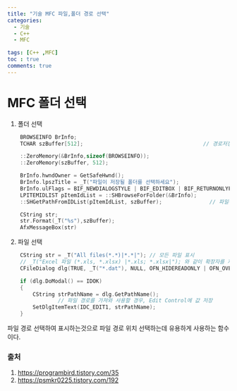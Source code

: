 ```yaml
---
title: "기술 MFC 파일,폴더 경로 선택"
categories:
  - 기술
  - C++
  - MFC

tags: [C++ ,MFC]
toc : true
comments: true
---
```


# MFC 폴더 선택
1. 폴더 선택

```c++
	BROWSEINFO BrInfo;
	TCHAR szBuffer[512];                                      // 경로저장 버퍼 

	::ZeroMemory(&BrInfo,sizeof(BROWSEINFO));
	::ZeroMemory(szBuffer, 512); 

	BrInfo.hwndOwner = GetSafeHwnd(); 
	BrInfo.lpszTitle = _T("파일이 저장될 폴더를 선택하세요");
	BrInfo.ulFlags = BIF_NEWDIALOGSTYLE | BIF_EDITBOX | BIF_RETURNONLYFSDIRS;
	LPITEMIDLIST pItemIdList = ::SHBrowseForFolder(&BrInfo);
	::SHGetPathFromIDList(pItemIdList, szBuffer);				// 파일경로 읽어오기

	CString str;
	str.Format(_T("%s"),szBuffer);
	AfxMessageBox(str)
```

2. 파일 선택

```C++
	CString str = _T("All files(*.*)|*.*|"); // 모든 파일 표시
	// _T("Excel 파일 (*.xls, *.xlsx) |*.xls; *.xlsx|"); 와 같이 확장자를 제한하여 표시할 수 있음
	CFileDialog dlg(TRUE, _T("*.dat"), NULL, OFN_HIDEREADONLY | OFN_OVERWRITEPROMPT, str, this);

	if (dlg.DoModal() == IDOK)
	{
		CString strPathName = dlg.GetPathName();
                // 파일 경로를 가져와 사용할 경우, Edit Control에 값 저장
		SetDlgItemText(IDC_EDIT1, strPathName);  
	}
```

 파일 경로 선택하여 표시하는것으로 파일 경로 위치 선택하는데 유용하게 사용하는  함수이다.
 
### 출처
1. https://programbird.tistory.com/35
2. https://psmkr0225.tistory.com/192